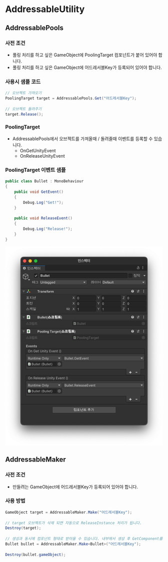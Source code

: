 # AddressableUtility

## AddressablePools

### 사전 조건
- 풀링 처리를 하고 싶은 GameObject에 PoolingTarget 컴포넌트가 붙어 있어야 합니다. 
- 풀링 처리를 하고 싶은 GameObject에 어드레서블Key가 등록되어 있어야 합니다.

### 사용시 샘플 코드
```csharp
// 오브젝트 가져오기
PoolingTarget target = AddressablePools.Get("어드레서블Key");

// 오브젝트 돌려주기
target.Release();
```

### PoolingTarget
- AddressablePools에서 오브젝트를 가져올때 / 돌려줄때 이벤트를 등록할 수 있습니다.
  - OnGetUnityEvent 
  - OnReleaseUnityEvent

### PoolingTarget 이벤트 샘플

```csharp
public class Bullet : MonoBehaviour
{
    public void GetEvent()
    {
        Debug.Log("Get!");
    }
    
    public void ReleaseEvent()
    {
        Debug.Log("Release!");
    }
}
```

![sample_001.png](./Documentation~/sample_001.png)


## AddressableMaker

### 사전 조건
- 만들려는 GameObject에 어드레서블Key가 등록되어 있어야 합니다.

### 사용 방법
```csharp
GameObject target = AddressableMaker.Make("어드레서블Key");

// target 오브젝트가 삭제 되면 자동으로 ReleaseInstance 처리가 됩니다.
Destroy(target);

// 생성과 동시에 컴포넌트 형태로 받아올 수 있습니다. 내부에서 생성 후 GetComponent를 이용해 반환 합니다.
Bullet bullet = AddressableMaker.Make<Bullet>("어드레서블Key");

Destroy(bullet.gameObject);
```
